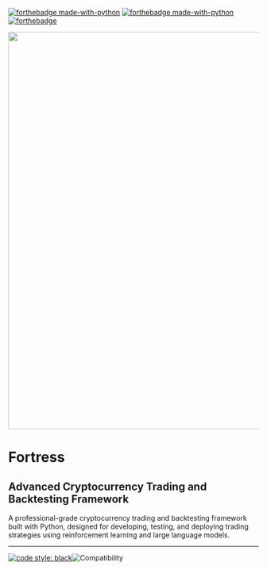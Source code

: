[![forthebadge made-with-python](http://ForTheBadge.com/images/badges/made-with-python.svg)](https://www.python.org/)
[![forthebadge made-with-python](http://ForTheBadge.com/images/badges/made-with-go.svg)](https://www.python.org/)
[![forthebadge](https://forthebadge.com/images/badges/built-with-love.svg)](https://forthebadge.com)


<div align = center>
<a href = "github.com/plugyawn"><img width="800px" src= "https://github.com/user-attachments/assets/bd41262d-7919-47eb-9013-c161968a4410"></a>
</div>

# Fortress
## Advanced Cryptocurrency Trading and Backtesting Framework

A professional-grade cryptocurrency trading and backtesting framework built with Python, designed for developing, testing, and deploying trading strategies using reinforcement learning and large language models.

-----------------------------------------
[![code style: black](https://img.shields.io/badge/code%20style-black-000000.svg)](https://github.com/psf/black)![Compatibility](https://img.shields.io/badge/compatible%20with-python3.9.x-blue.svg)
